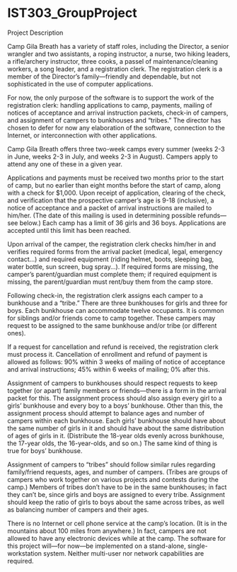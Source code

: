 # IST303_GroupProject

Project Description

Camp Gila Breath has a variety of staff roles, including the Director, a senior wrangler and two assistants, a roping instructor, a nurse, two hiking leaders, a rifle/archery instructor, three cooks, a passel of maintenance/cleaning workers, a song leader, and a registration clerk. The registration clerk is a member of the Director’s family—friendly and dependable, but not sophisticated in the use of computer applications. 

For now, the only purpose of the software is to support the work of the registration clerk: handling applications to camp, payments, mailing of notices of acceptance and arrival instruction packets, check-in of campers, and assignment of campers to bunkhouses and “tribes.” The director has chosen to defer for now any elaboration of the software, connection to the Internet, or interconnection with other applications. 

Camp Gila Breath offers three two-week camps every summer (weeks 2-3 in June, weeks 2-3 in July, and weeks 2-3 in August). Campers apply to attend any one of these in a given year. 

Applications and payments must be received two months prior to the start of camp, but no earlier than eight months before the start of camp, along with a check for $1,000. Upon receipt of application, clearing of the check, and verification that the prospective camper’s age is 9-18 (inclusive), a notice of acceptance and a packet of arrival instructions are mailed to him/her. (The date of this mailing is used in determining possible refunds—see below.) Each camp has a limit of 36 girls and 36 boys. Applications are accepted until this limit has been reached. 

Upon arrival of the camper, the registration clerk checks him/her in and verifies required forms from the arrival packet (medical, legal, emergency contact…) and required equipment (riding helmet, boots, sleeping bag, water bottle, sun screen, bug spray…). If required forms are missing, the camper’s parent/guardian must complete them; if required equipment is missing, the parent/guardian must rent/buy them from the camp store. 

Following check-in, the registration clerk assigns each camper to a bunkhouse and a “tribe.” There are three bunkhouses for girls and three for boys. Each bunkhouse can accommodate twelve occupants. It is common for siblings and/or friends come to camp together. These campers may request to be assigned to the same bunkhouse and/or tribe (or different ones). 

If a request for cancellation and refund is received, the registration clerk must process it. Cancellation of enrollment and refund of payment is allowed as follows: 90% within 3 weeks of mailing of notice of acceptance and arrival instructions; 45% within 6 weeks of mailing; 0% after this. 

Assignment of campers to bunkhouses should respect requests to keep together (or apart) family members or friends—there is a form in the arrival packet for this. The assignment process should also assign every girl to a girls’ bunkhouse and every boy to a boys’ bunkhouse. Other than this, the assignment process should attempt to balance ages and number of campers within each bunkhouse. Each girls’ bunkhouse should have about the same number of girls in it and should have about the same distribution of ages of girls in it. (Distribute the 18-year olds evenly across bunkhouse, the 17-year olds, the 16-year-olds, and so on.) The same kind of thing is true for boys’ bunkhouse. 

Assignment of campers to “tribes” should follow similar rules regarding family/friend requests, ages, and number of campers. (Tribes are groups of campers who work together on various projects and contests during the camp.) Members of tribes don’t have to be in the same bunkhouses; in fact they can’t be, since girls and boys are assigned to every tribe. Assignment should keep the ratio of girls to boys about the same across tribes, as well as balancing number of campers and their ages. 

There is no Internet or cell phone service at the camp’s location. (It is in the mountains about 100 miles from anywhere.) In fact, campers are not allowed to have any electronic devices while at the camp. The software for this project will—for now—be implemented on a stand-alone, single-workstation system. Neither multi-user nor network capabilities are required.
